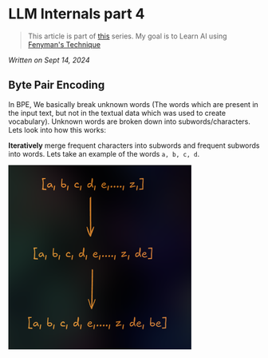 # LLM Internals part 4
> This article is part of [this](./llm0) series. My goal is to Learn AI using [Fenyman's Technique](https://aliabdaal.com/the-feynman-technique/)

*Written on Sept 14, 2024*

## Byte Pair Encoding
In BPE, We basically break unknown words (The words which are present in the input text, but not in the textual data which was used to create vocabulary).
Unknown words are broken down into subwords/characters. 
Lets look into how this works:

**Iteratively** merge frequent characters into subwords and frequent subwords into words. Lets take an example of the words `a, b, c, d`.

![bpe](../articleimages/bpe.png)
